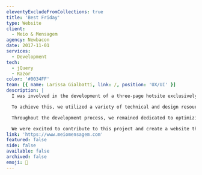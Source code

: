 ```yaml
---
eleventyExcludeFromCollections: true
title: 'Best Friday'
type: Website
client:
  - Meio & Mensagem
agency: Newbacon
date: 2017-11-01
services:
  - Development
tech:
  - jQuery
  - Razor
color: '#0034FF'
team: [{ name: Larissa Gialbatti, link: /, position: 'UX/UI' }]
description: |
  I was involved in the development of a three-page hotsite exclusively dedicated to promoting Meio & Mensagem's Black Friday 2017 promotions and encouraging renewals and new subscriptions to the newspaper. Our primary focus throughout the project was to prioritize the user experience, ensuring that visitors would have an engaging and seamless journey on the site.

  To achieve this, we utilized a variety of technical and design resources, harnessing their potential to create an impactful and effective platform that successfully fulfilled its objectives. We carefully crafted the layout and design elements to capture the attention of the target audience and provide them with a compelling experience.

  Throughout the development process, we remained dedicated to optimizing the user experience. We conducted rigorous testing and made necessary refinements to ensure that visitors would have a smooth and enjoyable interaction with the hotsite. Our goal was to create an enticing platform that effectively showcased Meio & Mensagem's Black Friday promotions and encouraged both renewals and new subscriptions to the newspaper.

  We were excited to contribute to this project and create a website that not only met the objectives of promoting the promotions but also provided a positive and engaging experience for visitors.
link: 'https://www.meiomensagem.com'
featured: false
side: false
available: false
archived: false
emoji: 📰
---
```

